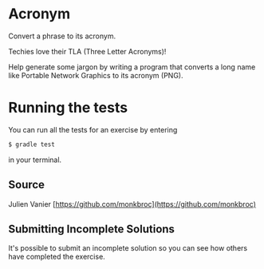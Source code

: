 # Acronym

Convert a phrase to its acronym.

Techies love their TLA (Three Letter Acronyms)!

Help generate some jargon by writing a program that converts a long name
like Portable Network Graphics to its acronym (PNG).

# Running the tests

You can run all the tests for an exercise by entering

```sh
$ gradle test
```

in your terminal.

## Source

Julien Vanier [https://github.com/monkbroc](https://github.com/monkbroc)

## Submitting Incomplete Solutions

It's possible to submit an incomplete solution so you can see how others have completed the exercise.

